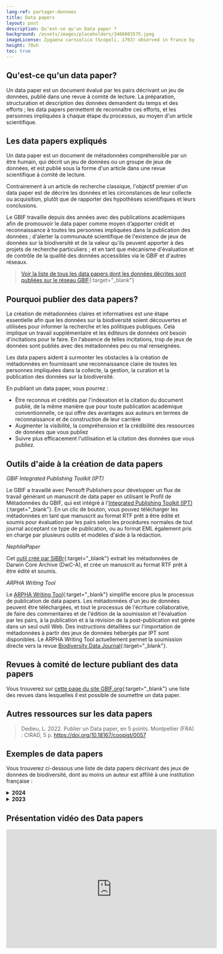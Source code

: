```yaml
---
lang-ref: partager-donnees
title: Data papers
layout: post
description: Qu'est-ce qu'un Data paper ?
background: /assets/images/placeholders/3466083575.jpeg
imageLicense: Zygaena carniolica (Scopoli, 1763) observed in France by Christoph Moning (licensed under http://creativecommons.org/licenses/by/4.0/)
height: 70vh
toc: true
---
```


## Qu'est-ce qu'un data paper?

Un data paper est un document évalué par les pairs décrivant un jeu de données, publié dans une revue à comité de lecture. 
La préparation, structuration et description des données demandent du temps et des efforts ; les data papers permettent de reconnaître ces efforts, et les personnes impliquées à chaque étape du processus, au moyen d'un article scientifique.


## Les data papers expliqués

Un data paper est un document de métadonnées compréhensible par un être humain, qui décrit un jeu de données ou un groupe de jeux de données, et est publié sous la forme d'un article dans une revue scientifique à comité de lecture.

Contrairement à un article de recherche classique, l'objectif premier d'un data paper est de décrire les données et les circonstances de leur collecte ou acquisition, plutôt que de rapporter des hypothèses scientifiques et leurs conclusions.

Le GBIF travaille depuis des années avec des publications académiques afin de promouvoir le data paper comme moyen d’apporter crédit et reconnaissance à toutes les personnes impliquées dans la publication des données ; d'alerter la communauté scientifique de l'existence de jeux de données sur la biodiversité et de la valeur qu'ils peuvent apporter à des projets de recherche particuliers ; et en tant que mécanisme d'évaluation et de contrôle de la qualité des données accessibles via le GBIF et d'autres réseaux.

>[Voir la liste de tous les data papers dont les données décrites sont publiées sur le réseau GBIF](https://www.gbif.org/fr/resource/search?contentType=literature&topics=DATA_PAPER&relevance=GBIF_PUBLISHED){:target="_blank"}


## Pourquoi publier des data papers?

La création de métadonnées claires et informatives est une étape essentielle afin que les données sur la biodiversité soient découvertes et utilisées pour informer la recherche et les politiques publiques. Cela implique un travail supplémentaire et les éditeurs de données ont besoin d'incitations pour le faire. En l'absence de telles incitations, trop de jeux de données sont publiés avec des métadonnées peu ou mal renseignées.

Les data papers aident à surmonter les obstacles à la création de métadonnées en fournissant une reconnaissance claire de toutes les personnes impliquées dans la collecte, la gestion, la curation et la publication des données sur la biodiversité.

En publiant un data paper, vous pourrez :

- Être reconnus et crédités par l'indexation et la citation du document publié, de la même manière que pour toute publication académique conventionnelle, ce qui offre des avantages aux auteurs en termes de reconnaissance et de construction de leur carrière
- Augmenter la visibilité, la compréhension et la crédibilité des ressources de données que vous publiez
- Suivre plus efficacement l'utilisation et la citation des données que vous publiez.


## Outils d'aide à la création de data papers

*GBIF Integrated Publishing Toolkit (IPT)*

Le GBIF a travaillé avec Pensoft Publishers pour développer un flux de travail générant un manuscrit de data paper en utilisant le Profil de Métadonnées du GBIF, qui est intégré à l'[Integrated Publishing Toolkit (IPT)](https://www.gbif.org/fr/ipt){:target="_blank"}. En un clic de bouton, vous pouvez télécharger les métadonnées en tant que manuscrit au format RTF prêt à être édité et soumis pour évaluation par les pairs selon les procédures normales de tout journal acceptant ce type de publication, ou au format EML également pris en charge par plusieurs outils et modèles d'aide à la rédaction.

*NephilaPaper*

Cet [outil créé par SiBBr](https://ferramentas.sibbr.gov.br/nephila/){:target="_blank"} extrait les métadonnées de Darwin Core Archive (DwC-A), et crée un manuscrit au format RTF prêt à être édité et soumis.

*ARPHA Writing Tool*

Le [ARPHA Writing Tool](https://arpha.pensoft.net/){:target="_blank"} simplifie encore plus le processus de publication de data papers. Les métadonnées d'un jeu de données peuvent être téléchargées, et tout le processus de l'écriture collaborative, de faire des commentaires et de l'édition de la soumission et l'évaluation par les pairs, à la publication et à la révision de la post-publication est gérée dans un seul outil Web. Des instructions détaillées sur l'importation de métadonnées à partir des jeux de données hébergés par IPT sont disponibles.
Le ARPHA Writing Tool actuellement permet la soumission directe vers la revue [Biodiversity Data Journal](https://bdj.pensoft.net/){:target="_blank"}.


## Revues à comité de lecture publiant des data papers

Vous trouverez sur [cette page du site GBIF.org](https://www.gbif.org/data-papers){:target="_blank"} une liste des revues dans lesquelles il est possible de soumettre un data paper.


## Autres ressources sur les data papers

>  Dedieu, L. 2022. Publier un Data paper, en 5 points. Montpellier (FRA) : CIRAD, 5 p.
https://doi.org/10.18167/coopist/0057


## Exemples de data papers

Vous trouverez ci-dessous une liste de data papers décrivant des jeux de données de biodiversité, dont au moins un auteur est affilié à une institution française :

<details>
  <summary><b>2024</b></summary>
    <li>Pozsgai, G., Lhoumeau, S., Amorim, I.R. et al. The BALA project: A pioneering monitoring of Azorean forest invertebrates over two decades (1999–2022). Sci Data 11, 368 (2024). https://doi.org/10.1038/s41597-024-03174-7</li>
    <li>Gabriel R, Morgado LN, Borges PAV, Coelho MCM, Aranda SC, Henriques DSG, Sérgio C, Hespanhol H, Pereira F, Sim-Sim M, Ah-Peng C (2024) The MOVECLIM – AZORES project: Bryophytes from Pico Island along an elevation gradient. Biodiversity Data Journal 12: e117890. https://doi.org/10.3897/BDJ.12.e117890</li>
    <li>Brown GG, Demetrio WC, Gabriac Q, Pasini A, Korasaki V, Oliveira LJ, dos Santos JC.F, Torres E, Galerani PR, Gazziero DLP, Benito NP, Nunes DH, Santos A, Ferreira T, Nadolny HS, Bartz MLC, Maschio W, Dudas RT, Zagatto MRG, Niva CC, Clasen LA, Sautter KD, Froufe LC.M, Seoane CES, de Moraes A, James S, Alberton O, Brandão Júnior O, Saraiva O, Garcia A, Oliveira E, César RM, Corrêa-Ferreira BS, Bruz LSM, Silva E, Cardoso GBX, Lavelle P, Velásquez E, Cremonesi M, Parron LM, Baggio AJ, Neves E, Hungria M, Campos TA, da Silva VL, Reissmann CB, Conrado AC, Bouillet J-PD, Gonçalves JLM, Brandani CB, Viani RAG, Paula RR, Laclau J-P, Peña-Venegas CP, Peres C, Decaëns T, Pey B, Eisenhauer N, Cooper M, Mathieu J (2024) Soil macrofauna communities in Brazilian land-use systems. Biodiversity Data Journal 12: e115000. https://doi.org/10.3897/BDJ.12.e115000</li>
</details>
<details>
  <summary><b>2023</b></summary>
    <li>Schmider-Martínez A, Maturana CS, Poveda Y, Rosenfeld S, López-Farrán Z, Saucède T, Poulin E, González-Wevar C (2023) Laevilacunaria (Mollusca, Gastropoda) in the Southern Ocean: A comprehensive occurrence dataset. Biodiversity Data Journal 11: e111982. https://doi.org/10.3897/BDJ.11.e111982</li>
</details>


## Présentation vidéo des Data papers

<iframe width="560" height="315" src="https://www.youtube.com/embed/TCu9OB27E4M?si=Mou3noznFjxzBzsD" title="YouTube video player" frameborder="0" allow="accelerometer; autoplay; clipboard-write; encrypted-media; gyroscope; picture-in-picture; web-share" referrerpolicy="strict-origin-when-cross-origin" allowfullscreen></iframe>
